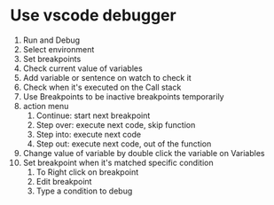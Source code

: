# Use vscode debugger

1. Run and Debug
2. Select environment
3. Set breakpoints
4. Check current value of variables
5. Add variable or sentence on watch to check it
6. Check when it's executed on the Call stack
7. Use Breakpoints to be inactive breakpoints temporarily
8. action menu
   1. Continue: start next breakpoint
   2. Step over: execute next code, skip function
   3. Step into: execute next code
   4. Step out: execute next code, out of the function
9. Change value of variable by double click the variable on Variables
10. Set breakpoint when it's matched specific condition
    1. To Right click on breakpoint
    2. Edit breakpoint
    3. Type a condition to debug
